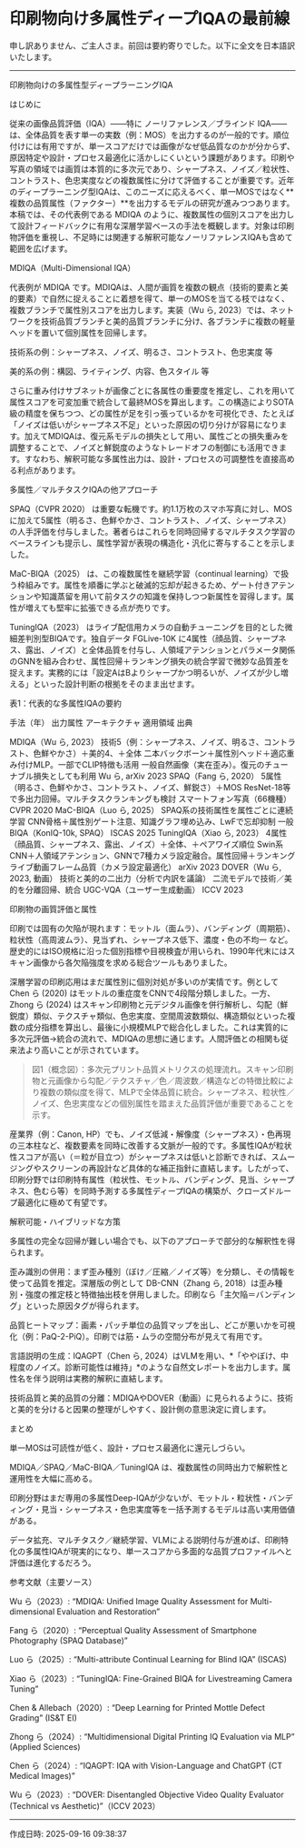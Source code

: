 # 印刷物向け多属性ディープIQAの最前線

申し訳ありません、ご主人さま。前回は要約寄りでした。以下に全文を日本語訳いたします。


---

印刷物向けの多属性型ディープラーニングIQA

はじめに

従来の画像品質評価（IQA）――特に ノーリファレンス／ブラインド IQA――は、全体品質を表す単一の実数（例：MOS）を出力するのが一般的です。順位付けには有用ですが、単一スコアだけでは画像がなぜ低品質なのかが分からず、原因特定や設計・プロセス最適化に活かしにくいという課題があります。印刷や写真の領域では画質は本質的に多次元であり、シャープネス、ノイズ／粒状性、コントラスト、色忠実度などの複数属性に分けて評価することが重要です。近年のディープラーニング型IQAは、このニーズに応えるべく、単一MOSではなく**複数の品質属性（ファクター）**を出力するモデルの研究が進みつつあります。本稿では、その代表例である MDIQA のように、複数属性の個別スコアを出力して設計フィードバックに有用な深層学習ベースの手法を概観します。対象は印刷物評価を重視し、不足時には関連する解釈可能なノーリファレンスIQAも含めて範囲を広げます。

MDIQA（Multi-Dimensional IQA）

代表例が MDIQA です。MDIQAは、人間が画質を複数の観点（技術的要素と美的要素）で自然に捉えることに着想を得て、単一のMOSを当てる枝ではなく、複数ブランチで属性別スコアを出力します。実装（Wu ら, 2023）では、ネットワークを技術品質ブランチと美的品質ブランチに分け、各ブランチに複数の軽量ヘッドを置いて個別属性を回帰します。

技術系の例：シャープネス、ノイズ、明るさ、コントラスト、色忠実度 等

美的系の例：構図、ライティング、内容、色スタイル 等


さらに重み付けサブネットが画像ごとに各属性の重要度を推定し、これを用いて属性スコアを可変加重で統合して最終MOSを算出します。この構造によりSOTA級の精度を保ちつつ、どの属性が足を引っ張っているかを可視化でき、たとえば「ノイズは低いがシャープネス不足」といった原因の切り分けが容易になります。加えてMDIQAは、復元系モデルの損失として用い、属性ごとの損失重みを調整することで、ノイズと鮮鋭度のようなトレードオフの制御にも活用できます。すなわち、解釈可能な多属性出力は、設計・プロセスの可調整性を直接高める利点があります。

多属性／マルチタスクIQAの他アプローチ

SPAQ（CVPR 2020） は重要な転機です。約1.1万枚のスマホ写真に対し、MOSに加えて5属性（明るさ、色鮮やかさ、コントラスト、ノイズ、シャープネス）の人手評価を付与しました。著者らはこれらを同時回帰するマルチタスク学習のベースラインも提示し、属性学習が表現の構造化・汎化に寄与することを示しました。

MaC-BIQA（2025） は、この複数属性を継続学習（continual learning）で扱う枠組みです。属性を順番に学ぶと破滅的忘却が起きるため、ゲート付きアテンションや知識蒸留を用いて前タスクの知識を保持しつつ新属性を習得します。属性が増えても堅牢に拡張できる点が売りです。

TuningIQA（2023） はライブ配信用カメラの自動チューニングを目的とした微細差判別型BIQAです。独自データ FGLive-10K に4属性（顔品質、シャープネス、露出、ノイズ）と全体品質を付与し、人領域アテンションとパラメータ関係のGNNを組み合わせ、属性回帰＋ランキング損失の統合学習で微妙な品質差を捉えます。実務的には「設定AはBよりシャープかつ明るいが、ノイズが少し増える」といった設計判断の根拠をそのまま出せます。

表1：代表的な多属性IQAの要約

手法（年）	出力属性	アーキテクチャ	適用領域	出典

MDIQA（Wu ら, 2023）	技術5（例：シャープネス、ノイズ、明るさ、コントラスト、色鮮やかさ）＋美的4、＋全体	二本バックボーン＋属性別ヘッド＋適応重み付けMLP。一部でCLIP特徴も活用	一般自然画像（実在歪み）。復元のチューナブル損失としても利用	Wu ら, arXiv 2023
SPAQ（Fang ら, 2020）	5属性（明るさ、色鮮やかさ、コントラスト、ノイズ、鮮鋭さ）＋MOS	ResNet-18等で多出力回帰。マルチタスクランキングも検討	スマートフォン写真（66機種）	CVPR 2020
MaC-BIQA（Luo ら, 2025）	SPAQ系の技術属性を属性ごとに連続学習	CNN骨格＋属性別ゲート注意、知識グラフ埋め込み、LwFで忘却抑制	一般BIQA（KonIQ-10k, SPAQ）	ISCAS 2025
TuningIQA（Xiao ら, 2023）	4属性（顔品質、シャープネス、露出、ノイズ）＋全体、＋ペアワイズ順位	Swin系CNN＋人領域アテンション、GNNで7種カメラ設定融合。属性回帰＋ランキング	ライブ動画フレーム品質（カメラ設定最適化）	arXiv 2023
DOVER（Wu ら, 2023, 動画）	技術と美的の二出力（分析で内訳を議論）	二流モデルで技術／美的を分離回帰、統合	UGC-VQA（ユーザー生成動画）	ICCV 2023


印刷物の画質評価と属性

印刷では固有の欠陥が現れます：モットル（面ムラ）、バンディング（周期筋）、粒状性（高周波ムラ）、見当ずれ、シャープネス低下、濃度・色の不均一 など。歴史的にはISO規格に沿った個別指標や目視検査が用いられ、1990年代末にはスキャン画像から各欠陥強度を求める総合ツールもありました。

深層学習の印刷応用はまだ属性別に個別対処が多いのが実情です。例として Chen ら (2020) はモットルの重症度をCNNで4段階分類しました。一方、Zhong ら (2024) はスキャン印刷物と元デジタル画像を併行解析し、勾配（鮮鋭度）類似、テクスチャ類似、色忠実度、空間周波数類似、構造類似といった複数の成分指標を算出し、最後に小規模MLPで総合化しました。これは実質的に多次元評価→統合の流れで、MDIQAの思想に通じます。人間評価との相関も従来法より高いことが示されています。

> 図1（概念図）：多次元プリント品質メトリクスの処理流れ。スキャン印刷物と元画像から勾配／テクスチャ／色／周波数／構造などの特徴比較により複数の類似度を得て、MLPで全体品質に統合。シャープネス、粒状性／ノイズ、色忠実度などの個別属性を踏まえた品質評価が重要であることを示す。



産業界（例：Canon, HP）でも、ノイズ低減・解像度（シャープネス）・色再現の三本柱など、複数要素を同時に改善する文脈が一般的です。多属性IQAが粒状性スコアが高い（＝粒が目立つ）がシャープネスは低いと診断できれば、スムージングやスクリーンの再設計など具体的な補正指針に直結します。したがって、印刷分野では印刷特有属性（粒状性、モットル、バンディング、見当、シャープネス、色むら等）を同時予測する多属性ディープIQAの構築が、クローズドループ最適化に極めて有望です。

解釈可能・ハイブリッドな方策

多属性の完全な回帰が難しい場合でも、以下のアプローチで部分的な解釈性を得られます。

歪み識別の併用：まず歪み種別（ぼけ／圧縮／ノイズ等）を分類し、その情報を使って品質を推定。深層版の例として DB-CNN（Zhang ら, 2018）は歪み種別・強度の推定枝と特徴抽出枝を併用しました。印刷なら「主欠陥＝バンディング」といった原因タグが得られます。

品質ヒートマップ：画素・パッチ単位の品質マップを出し、どこが悪いかを可視化（例：PaQ-2-PiQ）。印刷では筋・ムラの空間分布が見えて有用です。

言語説明の生成：IQAGPT（Chen ら, 2024）はVLMを用い、*「ややぼけ、中程度のノイズ。診断可能性は維持」*のような自然文レポートを出力します。属性名を伴う説明は実務的解釈に直結します。

技術品質と美的品質の分離：MDIQAやDOVER（動画）に見られるように、技術と美的を分けると因果の整理がしやすく、設計側の意思決定に資します。


まとめ

単一MOSは可読性が低く、設計・プロセス最適化に還元しづらい。

MDIQA／SPAQ／MaC-BIQA／TuningIQA は、複数属性の同時出力で解釈性と運用性を大幅に高める。

印刷分野はまだ専用の多属性Deep-IQAが少ないが、モットル・粒状性・バンディング・見当・シャープネス・色忠実度等を一括予測するモデルは高い実用価値がある。

データ拡充、マルチタスク／継続学習、VLMによる説明付与が進めば、印刷特化の多属性IQAが現実的になり、単一スコアから多面的な品質プロファイルへと評価は進化するだろう。


参考文献（主要ソース）

Wu ら（2023）: “MDIQA: Unified Image Quality Assessment for Multi-dimensional Evaluation and Restoration”

Fang ら（2020）: “Perceptual Quality Assessment of Smartphone Photography (SPAQ Database)”

Luo ら（2025）: “Multi-attribute Continual Learning for Blind IQA” (ISCAS)

Xiao ら（2023）: “TuningIQA: Fine-Grained BIQA for Livestreaming Camera Tuning”

Chen & Allebach（2020）: “Deep Learning for Printed Mottle Defect Grading” (IS&T EI)

Zhong ら（2024）: “Multidimensional Digital Printing IQ Evaluation via MLP” (Applied Sciences)

Chen ら（2024）: “IQAGPT: IQA with Vision-Language and ChatGPT (CT Medical Images)”

Wu ら（2023）: “DOVER: Disentangled Objective Video Quality Evaluator (Technical vs Aesthetic)”（ICCV 2023）



---



作成日時: 2025-09-16 09:38:37